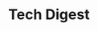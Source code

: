---
title: "Tech Digest"
layout: categories
permalink: /tech-digest/
author_profile: true
sidebar:
  nav: sidebar
---